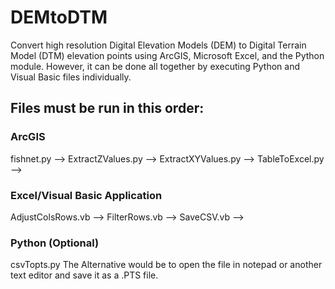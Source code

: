 # DEMtoDTM
Convert high resolution Digital Elevation Models (DEM) to Digital Terrain Model (DTM) elevation points using ArcGIS, Microsoft Excel, and the Python module. However, it can be done all together by executing Python and Visual Basic files individually.

## Files must be run in this order:
### ArcGIS
fishnet.py --> ExtractZValues.py --> ExtractXYValues.py --> TableToExcel.py -->
### Excel/Visual Basic Application
AdjustColsRows.vb --> FilterRows.vb --> SaveCSV.vb -->
### Python (Optional)
csvTopts.py
The Alternative would be to open the file in notepad or another text editor and save it as a .PTS file.
